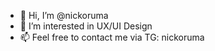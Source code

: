 - 👋 Hi, I’m @nickoruma
- 👀 I’m interested in UX/UI Design
- 📫 Feel free to contact me via TG: nickoruma

<!---
nickoruma/nickoruma is a ✨ special ✨ repository because its `README.md` (this file) appears on your GitHub profile.
You can click the Preview link to take a look at your changes.
--->
